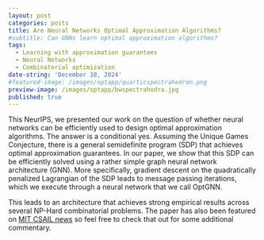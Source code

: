 ```yaml
---
layout: post
categories: posts
title: Are Neural Networks Optimal Approximation Algorithms?
#subtitle: Can GNNs learn optimal approximation algorithms?
tags:
  - Learning with approximation guarantees
  - Neural Networks
  - Combinatorial optimization
date-string: 'December 18, 2024'
#featured-image: /images/optapp/quarticspectrahedron.png
preview-image: /images/optapp/bwspectrahedra.jpg
published: true
---
```

This NeurIPS, we presented our work on the question of whether neural networks can be efficiently used to design optimal approximation algorithms. The answer is a conditional yes. Assuming the Unique Games Conjecture, there is a general
semidefinite program (SDP) that achieves optimal approximation guarantees. In our paper, we show that this SDP can be efficiently solved using a rather simple graph neural network architecture (GNN). More specifically, gradient descent on the quadratically penalized Lagrangian of the SDP leads to message passing iterations, which we execute through a neural network that we call OptGNN. 

This leads to an architecture that achieves strong empirical results across several NP-Hard combinatorial problems. The paper has also been featured on [MIT CSAIL news](https://www.csail.mit.edu/news/deep-learning-np-hard-problems) so feel free to check that out for some additional commentary.

